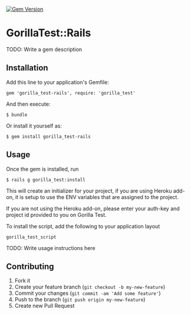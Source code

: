 [![Gem Version](https://badge.fury.io/rb/gorilla_test-rails.svg)](http://badge.fury.io/rb/gorilla_test)

# GorillaTest::Rails

TODO: Write a gem description

## Installation

Add this line to your application's Gemfile:

    gem 'gorilla_test-rails', require: 'gorilla_test'

And then execute:

    $ bundle

Or install it yourself as:

    $ gem install gorilla_test-rails

## Usage
Once the gem is installed, run

    $ rails g gorilla_test:install

This will create an initializer for your project, if you are using
Heroku add-on, it is setup to use the ENV variables that are assigned
to the project.

If you are not using the Heroku add-on, please enter your auth-key and
project id provided to you on Gorilla Test.

To install the script, add the following to your application layout

    gorilla_test_script

TODO: Write usage instructions here

## Contributing

1. Fork it
2. Create your feature branch (`git checkout -b my-new-feature`)
3. Commit your changes (`git commit -am 'Add some feature'`)
4. Push to the branch (`git push origin my-new-feature`)
5. Create new Pull Request

